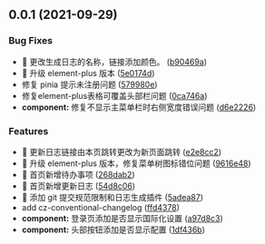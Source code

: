## 0.0.1 (2021-09-29)


### Bug Fixes

* 🐛 更改生成日志的名称，链接添加颜色。 ([b90469a](https://github.com/Miss-Sixty/sixty-admin/commit/b90469a4317234eee4b8cdcbabf59452d5c999cd))
* 🐛 升级 element-plus 版本 ([5e0174d](https://github.com/Miss-Sixty/sixty-admin/commit/5e0174d9f020a67df02757b6a6f390046e3cae10))
* 修复 pinia 提示未注册问题 ([579980e](https://github.com/Miss-Sixty/sixty-admin/commit/579980e4bd70f287f01fcc722069a64e11a2a9c3))
* 修复element-plus表格可覆盖头部栏问题 ([0ca746a](https://github.com/Miss-Sixty/sixty-admin/commit/0ca746a69ba4babe0a200bdb8d6861603c3d3068))
* **component:** 修复不显示主菜单栏时右侧宽度错误问题 ([d6e2226](https://github.com/Miss-Sixty/sixty-admin/commit/d6e2226f7a146dbebd880cfbe014270142fbe04c))


### Features

* 🎸 更新日志链接由本页跳转更改为新页面跳转 ([e2e8cc2](https://github.com/Miss-Sixty/sixty-admin/commit/e2e8cc2d3347c0e900c1077c350f4a7ff87fef72))
* 🎸 升级 element-plus 版本，修复菜单树图标错位问题 ([9616e48](https://github.com/Miss-Sixty/sixty-admin/commit/9616e48144c5c9a99ce20364ab1d215e7f5b3375))
* 🎸 首页新增待办事项 ([268dab2](https://github.com/Miss-Sixty/sixty-admin/commit/268dab2c730010c75e941052c2c8469a3cc8d023))
* 🎸 首页新增更新日志 ([54d8c06](https://github.com/Miss-Sixty/sixty-admin/commit/54d8c065258dbb9189378ccdaf3e363d8f6084eb))
* 🎸 添加 git 提交规范限制和日志生成插件 ([5adea87](https://github.com/Miss-Sixty/sixty-admin/commit/5adea8748324bcb2e879e9b4a4f32f861d7534db))
* add cz-conventional-changelog ([ffd4378](https://github.com/Miss-Sixty/sixty-admin/commit/ffd437815324106516cad063b4706f5e9c0d6daa))
* **component:** 登录页添加是否显示国际化设置 ([a97d8c3](https://github.com/Miss-Sixty/sixty-admin/commit/a97d8c36b73e5e4a0f20aebbad53541083effffb))
* **component:** 头部按钮添加是否显示配置 ([1df436b](https://github.com/Miss-Sixty/sixty-admin/commit/1df436b29660a53a45404e24ab9e6178d685f766))



